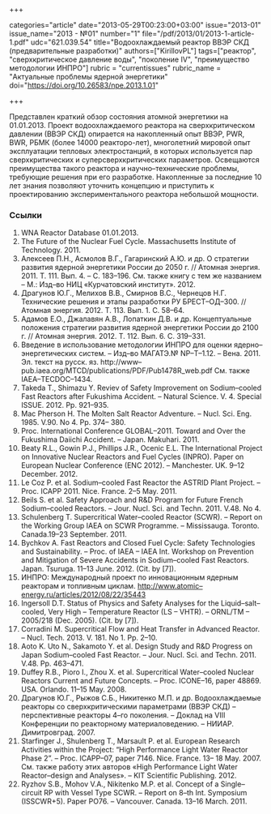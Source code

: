 +++

categories="article"
date="2013-05-29T00:23:00+03:00"
issue="2013-01"
issue_name="2013 - №01"
number="1"
file="/pdf/2013/01/2013-1-article-1.pdf"
udc="621.039.54"
title="Водоохлаждаемый реактор ВВЭР СКД (предварительные разработки)"
authors=["KirillovPL"]
tags=["реактор", "сверхкритическое давление воды", "поколение IV", "преимущество методологии ИНПРО"]
rubric = "currentissues"
rubric_name = "Актуальные проблемы ядерной энергетики"
doi="https://doi.org/10.26583/npe.2013.1.01"

+++

Представлен краткий обзор состояния атомной энергетики на 01.01.2013. Проект водоохлаждаемого реактора на сверхкритическом давлении (ВВЭР СКД) опирается на накопленный опыт ВВЭР, PWR, BWR, РБМК (более 14000 реакторо-лет), многолетний мировой опыт эксплуатации тепловых электростанций, в которых используется пар сверхкритических и суперсверхкритических параметров. Освещаются преимущества такого реактора и научно–технические проблемы, требующие решения при его разработке. Накопленные за последние 10 лет знания позволяют уточнить концепцию и приступить к проектированию экспериментального реактора небольшой мощности.

### Ссылки

1. WNA Reactor Database 01.01.2013.
2. The Future of the Nuclear Fuel Cycle. Massachusetts Institute of Technology. 2011.
3. Алексеев П.Н., Асмолов В.Г., Гагаринский А.Ю. и др. О стратегии развития ядерной энергетики России до 2050 г. // Атомная энергия. 2011. Т. 111. Вып. 4. – С. 183–196. См. также книгу с тем же названием – М.: Изд–во НИЦ «Курчатовский институт». 2012.
4. Драгунов Ю.Г., Мелихов В.В., Смирнов В.С., Чернецов Н.Г. Технические решения и этапы разработки РУ БРЕСТ–ОД–300. // Атомная энергия. 2012. Т. 113. Вып. 1. С. 58–64.
5. Адамов Е.О., Джалавян А.В., Лопаткин Д.В. и др. Концептуальные положения стратегии развития ядерной энергетики России до 2100 г. // Атомная энергия. 2012. Т. 112. Вып. 6. С. 319–331.
6. Введение в использование методологии ИНПРО для оценки ядерно–энергетических систем. – Изд–во МАГАТЭ.№ NP–T–1.12. – Вена. 2011. Эл. текст на русск. яз. http://www–pub.iaea.org/MTCD/publications/PDF/Pub1478R_web.pdf См. также IAEA–TECDOC–1434.
7. Takeda T., Shimazu Y. Reviev of Safety Improvement on Sodium–cooled Fast Reactors after Fukushima Accident. – Natural Science. V. 4. Special ISSUE. 2012. Pp. 921–935.
8. Mac Pherson H. The Molten Salt Reactor Adventure. – Nucl. Sci. Eng. 1985. V.90. No 4. Pp. 374– 380.
9. Proc. International Conference GLOBAL–2011. Toward and Over the Fukushima Daiichi Accident. – Japan. Makuhari. 2011.
10. Beaty R.L., Gowin P.J., Phillips J.R., Ocenic E.L. The International Project on Innovative Nuclear Reactors and Fuel Cycles (INPRO). Paper on European Nuclear Conference (ENC 2012). – Manchester. UK. 9–12 December. 2012.
11. Le Coz P. et al. Sodium–cooled Fast Reactor the ASTRID Plant Project. – Proc. ICAPP 2011. Nice. France. 2–5 May. 2011.
12. Beils S. et al. Safety Approach and R&D Program for Future French Sodium–cooled Reactors. – Jour. Nucl. Sci. and Techn. 2011. V.48. No 4.
13. Schulenberg T. Supercritical Water–cooled Reactor (SCWR). – Report on the Working Group IAEA on SCWR Programme. – Mississauga. Toronto. Canada.19–23 September. 2011.
14. Bychkov A. Fast Reactors and Closed Fuel Cycle: Safety Technologies and Sustainability. – Proc. of IAEA – IAEA Int. Workshop on Prevention and Mitigation of Severe Accidents in Sodium–cooled Fast Reactors. Japan. Tsuruga. 11–13 June. 2012. (Cit. by [7]).
15. ИНПРО: Международный проект по инновационным ядерным реакторам и топливным циклам. http://www.atomic–energy.ru/articles/2012/08/22/35443
16. Ingersoll D.T. Status of Physics and Safety Analyses for the Liquid–salt–cooled, Very High – Temperature Reactor (LS – VHTR). – ORNL/TM – 2005/218 (Dec. 2005). (Cit. by [7]).
17. Corradini M. Supercritical Flow and Heat Transfer in Advanced Reactor. – Nucl. Tech. 2013. V. 181. No 1. Pp. 2–10.
18. Aoto K. Uto N., Sakamoto Y. et al. Design Study and R&D Progress on Japan Sodium–cooled Fast Reactor. – Jour. Nucl. Sci. and Techn. 2011. V.48. Pp. 463–471.
19. Duffey R.B., Pioro I., Zhou X. et al. Supercritical Water–cooled Nuclear Reactors Current and Future Concepts. – Proc. ICONE–16, paper 48869. USA. Orlando. 11–15 May. 2008.
20. Драгунов Ю.Г., Рыжов С.Б., Никитенко М.П. и др. Водоохлаждаемые реакторы со сверхкритическими параметрами (ВВЭР СКД) – перспективные реакторы 4–го поколения. – Доклад на VIII Конференции по реакторному материаловедению. – НИИАР. Димитровград. 2007.
21. Starfinger J., Shulenberg T., Marsault P. et al. European Research Activities within the Project: “High Performance Light Water Reactor Phase 2”. – Proc. ICAPP–07, paper 7146. Nice. France. 13– 18 May. 2007. См. также работу этих авторов «High Performance Light Water Reactor–design and Analyses». – KIT Scientific Publishing. 2012.
22. Ryzhov S.B., Mohov V.A., Nikitenko M.P. et al. Concept of a Single–circuit RP with Vessel Type SCWR. – Report on 8–th Int. Symposium (ISSCWR+5). Paper PO76. – Vancouver. Canada. 13–16 March. 2011.